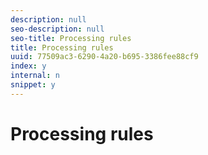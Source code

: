 ```yaml
---
description: null
seo-description: null
seo-title: Processing rules
title: Processing rules
uuid: 77509ac3-6290-4a20-b695-3386fee88cf9
index: y
internal: n
snippet: y
---
```


# Processing rules

